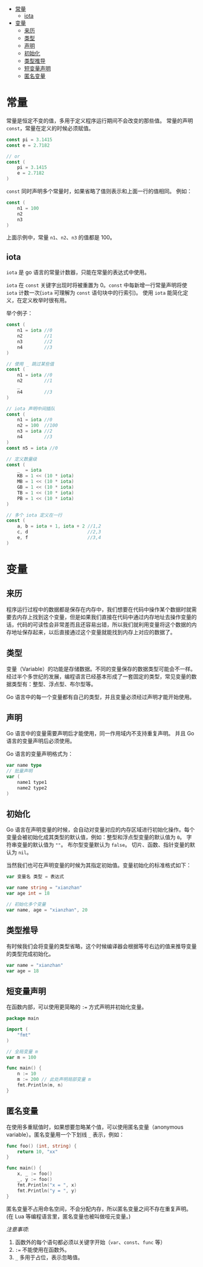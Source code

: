 <!-- TOC -->

- [常量](#常量)
    - [iota](#iota)
- [变量](#变量)
    - [来历](#来历)
    - [类型](#类型)
    - [声明](#声明)
    - [初始化](#初始化)
    - [类型推导](#类型推导)
    - [短变量声明](#短变量声明)
    - [匿名变量](#匿名变量)

<!-- /TOC -->

# 常量

常量是恒定不变的值，多用于定义程序运行期间不会改变的那些值。 常量的声明 `const`，常量在定义的时候必须赋值。

```go
const pi = 3.1415
const e = 2.7182

// or
const (
    pi = 3.1415
    e = 2.7182
)
```

`const` 同时声明多个常量时，如果省略了值则表示和上面一行的值相同。 例如：

```go
const (
    n1 = 100
    n2
    n3
)
```

上面示例中，常量 `n1`、`n2`、`n3` 的值都是 100。

## iota

`iota` 是 go 语言的常量计数器，只能在常量的表达式中使用。

`iota` 在 `const` 关键字出现时将被重置为 0。`const` 中每新增一行常量声明将使 `iota` 计数一次(`iota` 可理解为 `const` 语句块中的行索引)。 使用 `iota` 能简化定义，在定义枚举时很有用。

举个例子：

```go
const (
	n1 = iota //0
	n2        //1
	n3        //2
	n4        //3
)

// 使用 _ 跳过某些值
const (
	n1 = iota //0
	n2        //1
	_
	n4        //3
)

// iota 声明中间插队
const (
	n1 = iota //0
	n2 = 100  //100
	n3 = iota //2
	n4        //3
)
const n5 = iota //0

// 定义数量级
const (
	_  = iota
	KB = 1 << (10 * iota)
	MB = 1 << (10 * iota)
	GB = 1 << (10 * iota)
	TB = 1 << (10 * iota)
	PB = 1 << (10 * iota)
)

// 多个 iota 定义在一行
const (
	a, b = iota + 1, iota + 2 //1,2
	c, d                      //2,3
	e, f                      //3,4
)
```

# 变量

## 来历

程序运行过程中的数据都是保存在内存中，我们想要在代码中操作某个数据时就需要去内存上找到这个变量，但是如果我们直接在代码中通过内存地址去操作变量的话，代码的可读性会非常差而且还容易出错，所以我们就利用变量将这个数据的内存地址保存起来，以后直接通过这个变量就能找到内存上对应的数据了。

## 类型

变量（Variable）的功能是存储数据。不同的变量保存的数据类型可能会不一样。经过半个多世纪的发展，编程语言已经基本形成了一套固定的类型，常见变量的数据类型有：整型、浮点型、布尔型等。

Go 语言中的每一个变量都有自己的类型，并且变量必须经过声明才能开始使用。

## 声明

Go 语言中的变量需要声明后才能使用，同一作用域内不支持重复声明。 并且 Go 语言的变量声明后必须使用。

Go 语言的变量声明格式为：

```go
var name type
// 批量声明
var (
    name1 type1
    name2 type2
)
```

## 初始化

Go 语言在声明变量的时候，会自动对变量对应的内存区域进行初始化操作。每个变量会被初始化成其类型的默认值，例如：整型和浮点型变量的默认值为 `0`。 字符串变量的默认值为 `""`。 布尔型变量默认为 `false`。 切片、函数、指针变量的默认为 `nil`。

当然我们也可在声明变量的时候为其指定初始值。变量初始化的标准格式如下：

```go
var 变量名 类型 = 表达式

var name string = "xianzhan"
var age int = 18

// 初始化多个变量
var name, age = "xianzhan", 20
```

## 类型推导

有时候我们会将变量的类型省略，这个时候编译器会根据等号右边的值来推导变量的类型完成初始化。

```go
var name = "xianzhan"
var age = 18
```

## 短变量声明

在函数内部，可以使用更简略的 `:=` 方式声明并初始化变量。

```go
package main

import (
	"fmt"
)

// 全局变量 m
var m = 100

func main() {
	n := 10
	m := 200 // 此处声明局部变量 m
	fmt.Println(m, n)
}
```

## 匿名变量

在使用多重赋值时，如果想要忽略某个值，可以使用匿名变量（anonymous variable）。匿名变量用一个下划线 `_` 表示，例如：

```go
func foo() (int, string) {
	return 10, "xx"
}

func main() {
	x, _ := foo()
	_, y := foo()
	fmt.Println("x = ", x)
	fmt.Println("y = ", y)
}
```

匿名变量不占用命名空间，不会分配内存，所以匿名变量之间不存在重复声明。 (在 Lua 等编程语言里，匿名变量也被叫做哑元变量。)

*注意事项*:

1. 函数外的每个语句都必须以关键字开始（`var`、`const`、`func` 等）
2. `:=` 不能使用在函数外。
3. `_` 多用于占位，表示忽略值。
